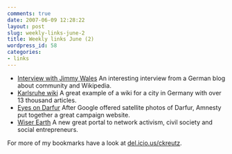 ```yaml
---
comments: true
date: 2007-06-09 12:28:22
layout: post
slug: weekly-links-june-2
title: Weekly links June (2)
wordpress_id: 58
categories:
- links
---
```




  * [Interview with Jimmy Wales](http://www.elektrischer-reporter.de/index.php/site/film/43/)
An interesting interview from a German  blog about community and Wikipedia.
  * [Karlsruhe wiki](http://ka.stadtwiki.net/Hauptseite)
A great example of a wiki for a city in Germany with over 13 thousand articles.
  * [Eyes on Darfur](http://www.eyesondarfur.org/)
After Google offered satellite photos of Darfur, Amnesty put together a great campaign website.
  * [Wiser Earth](http://www.wiserearth.org/)
A new great portal to network activism, civil society and social entrepreneurs.


For more of my bookmarks have a look at [del.icio.us/ckreutz](http://del.icio.us/ckreutz).
